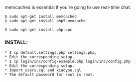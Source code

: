 memcached is essential if you're going to use real-time chat.

    $ sudo apt-get install memcached
    $ sudo apt-get install php5-memcache
    
    $ sudo apt-get install php-apc

### INSTALL:
    * $ cp default.settings.php settings.php, 
    * Edit the corresponding setup.
    * $ cp login/inc/config-example.php login/inc/config.php
    * Edit the corresponding setup.
    * Import users.sql and xiaoyou.sql
    * The default password for root is root.


